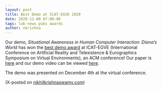 ```yaml
---
layout: post
title: Best Demo at ICAT-EGVE 2020
date: 2020-12-08 07:00:00
tags: lab news pubs awards
author: nkrishna
---
```

Our demo, *Situational Awareness in Human Computer Interaction: Diana’s World* has won the [best demo award](https://icat-egve-2020.org/awards/) at ICAT-EGVE (International Conference on Artificial Reality and Telexistence & Eurographics Symposium on Virtual Environments), an ACM conference!  Our paper is [here](https://www.nikhilkrishnaswamy.com/assets/docs/pdfs/ICAT-EGVE-2020.pdf) and our demo video can be viewed [here](https://www.youtube.com/watch?v=0b2_PWS_QZ4).

The demo was presented on December 4th at the virtual conference.

(X-posted on [nikhilkrishnaswamy.com](https://www.nikhilkrishnaswamy.com/2020/12/08/best-demo-icat-egve-2020.html))
